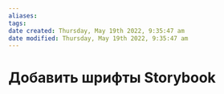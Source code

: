 ```yaml
---
aliases: 
tags: 
date created: Thursday, May 19th 2022, 9:35:47 am
date modified: Thursday, May 19th 2022, 9:35:47 am
---
```


# Добавить шрифты Storybook
